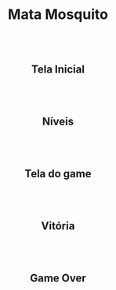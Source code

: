 <h1 align="center" >Mata Mosquito</h1>
<br><br>
<div align="center">
<img src="https://user-images.githubusercontent.com/90112622/189507187-ee40df4c-09b0-4730-b613-bb6dd90d3b3a.png" alt="">
<h2>Tela Inicial</h2>
<br><br>
<div align="center">
<img src="https://user-images.githubusercontent.com/90112622/190406137-06fd8574-dada-40ee-ba45-c9e556c1cb04.png" alt="">
<h2>Níveis</h2>
<br><br>
<div align="center">
<img src="https://user-images.githubusercontent.com/90112622/189507186-012000b6-c220-48d8-a8fe-227ad7a176fc.png" alt="">
<h2>Tela do game</h2>
<br><br>
<img src="https://user-images.githubusercontent.com/90112622/189507184-6cfee211-b65f-4c9c-a8e0-8181c6f2634a.png" alt="">
<h2>Vitória</h2>
<br><br>
<div align="center">
<img src="https://user-images.githubusercontent.com/90112622/190407047-ceb8c0d7-f70a-4b7a-882c-56175e86ca76.png" alt="">
<h2>Game Over</h2>

